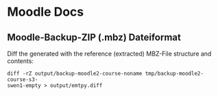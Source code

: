 # Moodle Docs

## Moodle-Backup-ZIP (.mbz) Dateiformat

Diff the generated with the reference (extracted) MBZ-File structure and contents:
```shell
diff -rZ output/backup-moodle2-course-noname tmp/backup-moodle2-course-s3-
swen1-empty > output/emtpy.diff
```
